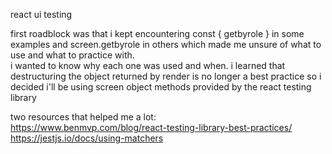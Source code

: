 react ui testing

first roadblock was that i kept encountering const { getbyrole } in some examples and screen.getbyrole in others which made me unsure of what to use and what to practice with. <br>
i wanted to know why each one was used and when. i learned that destructuring the object returned by render is no longer a best practice so i decided i'll be using screen object methods provided by the react testing library

two resources that helped me a lot: <br>
https://www.benmvp.com/blog/react-testing-library-best-practices/ <br>
https://jestjs.io/docs/using-matchers
